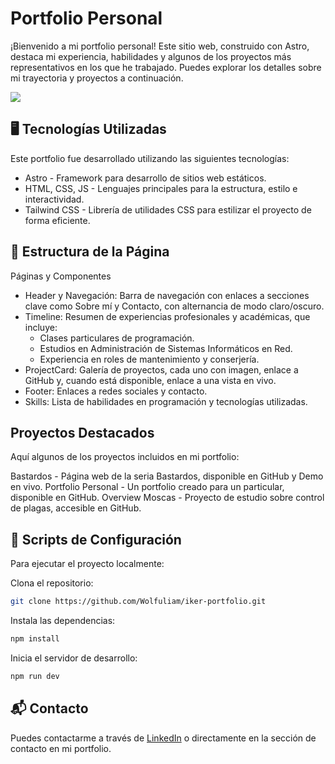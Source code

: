 # Portfolio Personal

¡Bienvenido a mi portfolio personal! Este sitio web, construido con Astro, destaca mi experiencia, habilidades y algunos de los proyectos más representativos en los que he trabajado. Puedes explorar los detalles sobre mi trayectoria y proyectos a continuación.


<img src="https://github.com/user-attachments/assets/14e8cec0-6833-4e82-8574-d1702f010f3c">


## 🖥️ Tecnologías Utilizadas

Este portfolio fue desarrollado utilizando las siguientes tecnologías:

* Astro - Framework para desarrollo de sitios web estáticos.
* HTML, CSS, JS - Lenguajes principales para la estructura, estilo e interactividad.
* Tailwind CSS - Librería de utilidades CSS para estilizar el proyecto de forma eficiente.

## 🚀 Estructura de la Página
Páginas y Componentes

* Header y Navegación: Barra de navegación con enlaces a secciones clave como Sobre mí y Contacto, con alternancia de modo claro/oscuro.
* Timeline: Resumen de experiencias profesionales y académicas, que incluye:
   * Clases particulares de programación.
   * Estudios en Administración de Sistemas Informáticos en Red.
   * Experiencia en roles de mantenimiento y conserjería.
* ProjectCard: Galería de proyectos, cada uno con imagen, enlace a GitHub y, cuando está disponible, enlace a una vista en vivo.
* Footer: Enlaces a redes sociales y contacto.
* Skills: Lista de habilidades en programación y tecnologías utilizadas.

## Proyectos Destacados

Aquí algunos de los proyectos incluidos en mi portfolio:

Bastardos - Página web de la seria Bastardos, disponible en GitHub y Demo en vivo.
Portfolio Personal - Un portfolio creado para un particular, disponible en GitHub.
Overview Moscas - Proyecto de estudio sobre control de plagas, accesible en GitHub.

## 📜 Scripts de Configuración
Para ejecutar el proyecto localmente:

Clona el repositorio:
```bash
git clone https://github.com/Wolfuliam/iker-portfolio.git
```

Instala las dependencias:
```bash
npm install
```

Inicia el servidor de desarrollo:
```bash
npm run dev
```

## 📬 Contacto
Puedes contactarme a través de <a href="https://www.linkedin.com/in/isaac-garc%C3%ADa-dur%C3%A1n-379121310/">LinkedIn</a> o directamente en la sección de contacto en mi portfolio.
